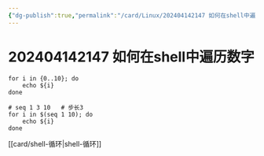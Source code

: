 ```yaml
---
{"dg-publish":true,"permalink":"/card/Linux/202404142147 如何在shell中遍历数字/","noteIcon":"2","created":"2024-04-14T21:47:21+08:00","updated":"2024-04-22T10:49:06+08:00"}
---
```



# 202404142147 如何在shell中遍历数字

```Shell
for i in {0..10}; do
    echo ${i}
done
```

```Shell
# seq 1 3 10   # 步长3
for i in $(seq 1 10); do
	echo ${i}
done
```

[[card/shell-循环\|shell-循环]]
